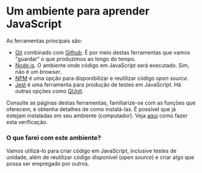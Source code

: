 # Um ambiente para aprender JavaScript
As ferramentas principais são:
- [Git](https://git-scm.com/) combinado com [Github](https://github.com). É por meio destas ferramentas que vamos "guardar" o que produzimos ao longo do tempo.
- [Node.js](https://nodejs.org/). O ambiente onde código em JavaScript será executado. Sim, não é um _browser_. 
- [NPM](https://www.npmjs.com/) é uma opção para disponibilizar e reutilizar código _open source_.
- [Jest](https://jestjs.io/en/) é uma ferramenta para produção de testes em JavaScript. Há outras opções como [QUnit](http://qunitjs.com/).

Consulte as páginas destas ferramentas, familiarize-se com as funções que oferecem, e obtenha detalhes de como instalá-las. É possível que já estejam instaladas em seu ambiente (computador). Veja [aqui](https://asciinema.org/a/162065) como fazer esta verificação. 

### O que farei com este ambiente?
Vamos utilizá-lo para criar código em JavaScript, inclusive testes de unidade, além de reutilizar código disponível (_open source_) e  criar algo que possa ser empregado por outros. 

